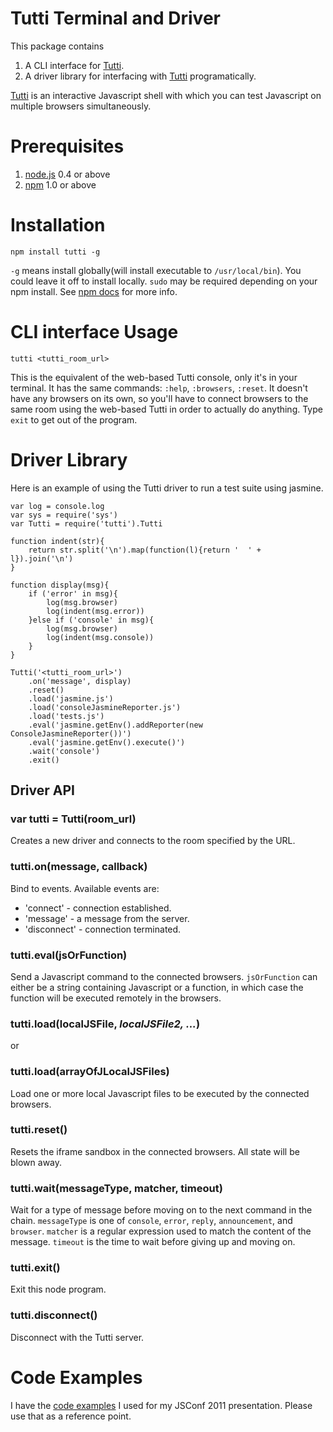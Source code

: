 Tutti Terminal and Driver
=========================
This package contains

1. A CLI interface for [Tutti](http://tuttijs.com).
2. A driver library for interfacing with [Tutti](http://tuttijs.com) programatically.

[Tutti](http://tuttijs.com) is an interactive Javascript shell with which you can test Javascript on multiple browsers simultaneously.

Prerequisites
=============
1. [node.js](http://nodejs.org/) 0.4 or above
2. [npm](http://npmjs.org/) 1.0 or above

Installation
============

    npm install tutti -g
    
`-g` means install globally(will install executable to `/usr/local/bin`). You could leave it off to install locally. `sudo` may be required depending on your npm install. See [npm docs](https://github.com/isaacs/npm#readme) for more info.

CLI interface Usage
=============

    tutti <tutti_room_url>
    
This is the equivalent of the web-based Tutti console, only it's in your terminal. It has the same commands: `:help`, `:browsers`, `:reset`. It doesn't have any browsers on its own, so you'll have to connect browsers to the same room using the web-based Tutti in order to actually do anything. Type `exit` to get out of the program.
    
Driver Library
==============
Here is an example of using the Tutti driver to run a test suite using jasmine.

    var log = console.log
    var sys = require('sys')
    var Tutti = require('tutti').Tutti

    function indent(str){
        return str.split('\n').map(function(l){return '  ' + l}).join('\n')
    }

    function display(msg){
        if ('error' in msg){
            log(msg.browser)
            log(indent(msg.error))
        }else if ('console' in msg){
            log(msg.browser)
            log(indent(msg.console))
        }
    }

    Tutti('<tutti_room_url>')
        .on('message', display)
        .reset()
        .load('jasmine.js')
        .load('consoleJasmineReporter.js')
        .load('tests.js')
        .eval('jasmine.getEnv().addReporter(new ConsoleJasmineReporter())')
        .eval('jasmine.getEnv().execute()')
        .wait('console')
        .exit()
        
Driver API
----------

### var tutti = Tutti(room_url)
Creates a new driver and connects to the room specified by the URL.

### tutti.on(message, callback)
Bind to events. Available events are:

- 'connect' - connection established.
- 'message' - a message from the server.
- 'disconnect' - connection terminated.

### tutti.eval(jsOrFunction)
Send a Javascript command to the connected browsers. `jsOrFunction` can either be a string containing Javascript or a function, in which case the function will be executed remotely in the browsers.

### tutti.load(localJSFile, _localJSFile2, ..._)
or
### tutti.load(arrayOfJLocalJSFiles)
Load one or more local Javascript files to be executed by the connected browsers.

### tutti.reset()
Resets the iframe sandbox in the connected browsers. All state will be blown away.

### tutti.wait(messageType, matcher, timeout)
Wait for a type of message before moving on to the next command in the chain.
`messageType` is one of `console`, `error`, `reply`, `announcement`, and `browser`.
`matcher` is a regular expression used to match the content of the message.
`timeout` is the time to wait before giving up and moving on.

### tutti.exit()
Exit this node program.

### tutti.disconnect()
Disconnect with the Tutti server.
    
Code Examples
=============
I have the [code examples](https://github.com/airportyh/Tutti-JSConf-Code-Examples) I used for my JSConf 2011 presentation. Please use that as a reference point.